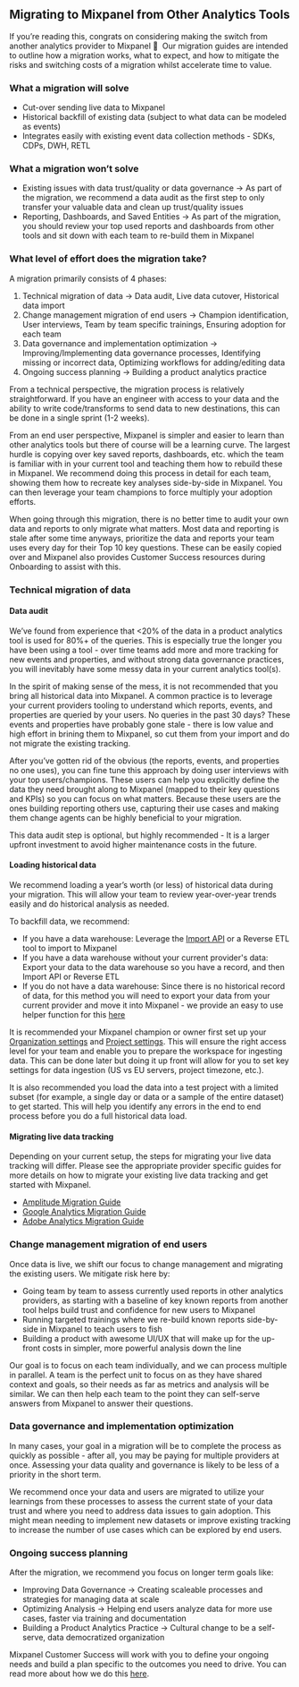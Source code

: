 ## Migrating to Mixpanel from Other Analytics Tools

If you’re reading this, congrats on considering making the switch from another analytics provider to Mixpanel 🎊  Our migration guides are intended to outline how a migration works, what to expect, and how to mitigate the risks and switching costs of a migration whilst accelerate time to value.

### What a migration will solve

- Cut-over sending live data to Mixpanel
- Historical backfill of existing data (subject to what data can be modeled as events)
- Integrates easily with existing event data collection methods - SDKs, CDPs, DWH, RETL

### What a migration won’t solve

- Existing issues with data trust/quality or data governance → As part of the migration, we recommend a data audit as the first step to only transfer your valuable data and clean up trust/quality issues
- Reporting, Dashboards, and Saved Entities → As part of the migration, you should review your top used reports and dashboards from other tools and sit down with each team to re-build them in Mixpanel

### What level of effort does the migration take?

A migration primarily consists of 4 phases:

1. Technical migration of data → Data audit, Live data cutover, Historical data import
2. Change management migration of end users → Champion identification, User interviews, Team by team specific trainings, Ensuring adoption for each team
3. Data governance and implementation optimization → Improving/Implementing data governance processes, Identifying missing or incorrect data, Optimizing workflows for adding/editing data
4. Ongoing success planning → Building a product analytics practice

From a technical perspective, the migration process is relatively straightforward. If you have an engineer with access to your data and the ability to write code/transforms to send data to new destinations, this can be done in a single sprint (1-2 weeks).

From an end user perspective, Mixpanel is simpler and easier to learn than other analytics tools but there of course will be a learning curve. The largest hurdle is copying over key saved reports, dashboards, etc. which the team is familiar with in your current tool and teaching them how to rebuild these in Mixpanel. We recommend doing this process in detail for each team, showing them how to recreate key analyses side-by-side in Mixpanel. You can then leverage your team champions to force multiply your adoption efforts.

When going through this migration, there is no better time to audit your own data and reports to only migrate what matters. Most data and reporting is stale after some time anyways, prioritize the data and reports your team uses every day for their Top 10 key questions. These can be easily copied over and Mixpanel also provides Customer Success resources during Onboarding to assist with this.

### Technical migration of data

#### Data audit

We’ve found from experience that <20% of the data in a product analytics tool is used for 80%+ of the queries. This is especially true the longer you have been using a tool - over time teams add more and more tracking for new events and properties, and without strong data governance practices, you will inevitably have some messy data in your current analytics tool(s).

In the spirit of making sense of the mess, it is not recommended that you bring all historical data into Mixpanel. A common practice is to leverage your current providers tooling to understand which reports, events, and properties are queried by your users. No queries in the past 30 days? These events and properties have probably gone stale - there is low value and high effort in brining them to Mixpanel, so cut them from your import and do not migrate the existing tracking.

After you’ve gotten rid of the obvious (the reports, events, and properties no one uses), you can fine tune this approach by doing user interviews with your top users/champions. These users can help you explicitly define the data they need brought along to Mixpanel (mapped to their key questions and KPIs) so you can focus on what matters. Because these users are the ones building reporting others use, capturing their use cases and making them change agents can be highly beneficial to your migration.

This data audit step is optional, but highly recommended - It is a larger upfront investment to avoid higher maintenance costs in the future.

#### Loading historical data

We recommend loading a year’s worth (or less) of historical data during your migration. This will allow your team to review year-over-year trends easily and do historical analysis as needed.

To backfill data, we recommend:

- If you have a data warehouse: Leverage the [Import API](https://developer.mixpanel.com/reference/import-events) or a Reverse ETL tool to import to Mixpanel
- If you have a data warehouse without your current provider's data: Export your data to the data warehouse so you have a record, and then Import API or Reverse ETL
- If you do not have a data warehouse: Since there is no historical record of data, for this method you will need to export your data from your current provider and move it into Mixpanel - we provide an easy to use helper function for this [here](https://github.com/mixpanel/mixpanel-utils)

It is recommended your Mixpanel champion or owner first set up your [Organization settings](https://docs.mixpanel.com/docs/other-bits/tutorials/setting-up-mixpanel#mixpanel-organization) and [Project settings](https://docs.mixpanel.com/docs/other-bits/tutorials/setting-up-mixpanel#mixpanel-projects). This will ensure the right access level for your team and enable you to prepare the workspace for ingesting data. This can be done later but doing it up front will allow for you to set key settings for data ingestion (US vs EU servers, project timezone, etc.).

It is also recommended you load the data into a test project with a limited subset (for example, a single day or data or a sample of the entire dataset) to get started. This will help you identify any errors in the end to end process before you do a full historical data load.

#### Migrating live data tracking

Depending on your current setup, the steps for migrating your live data tracking will differ. Please see the appropriate provider specific guides for more details on how to migrate your existing live data tracking and get started with Mixpanel.

- [Amplitude Migration Guide](https://docs.mixpanel.com/docs/other-bits/tutorials/migration-guides/migrating-to-mixpanel-from-amplitude)
- [Google Analytics Migration Guide](https://docs.mixpanel.com/docs/other-bits/tutorials/migration-guides/migrating-to-mixpanel-from-google-analytics)
- [Adobe Analytics Migration Guide](https://docs.mixpanel.com/docs/other-bits/tutorials/migration-guides/migrating-to-mixpanel-from-adobe-analytics)

### Change management migration of end users

Once data is live, we shift our focus to change management and migrating the existing users. We mitigate risk here by:

- Going team by team to assess currently used reports in other analytics providers, as starting with a baseline of key known reports from another tool helps build trust and confidence for new users to Mixpanel
- Running targeted trainings where we re-build known reports side-by-side in Mixpanel to teach users to fish
- Building a product with awesome UI/UX that will make up for the up-front costs in simpler, more powerful analysis down the line

Our goal is to focus on each team individually, and we can process multiple in parallel. A team is the perfect unit to focus on as they have shared context and goals, so their needs as far as metrics and analysis will be similar. We can then help each team to the point they can self-serve answers from Mixpanel to answer their questions.

### Data governance and implementation optimization

In many cases, your goal in a migration will be to complete the process as quickly as possible - after all, you may be paying for multiple providers at once. Assessing your data quality and governance is likely to be less of a priority in the short term.

We recommend once your data and users are migrated to utilize your learnings from these processes to assess the current state of your data trust and where you need to address data issues to gain adoption. This might mean needing to implement new datasets or improve existing tracking to increase the number of use cases which can be explored by end users.

### Ongoing success planning

After the migration, we recommend you focus on longer term goals like:

- Improving Data Governance → Creating scaleable processes and strategies for managing data at scale
- Optimizing Analysis → Helping end users analyze data for more use cases, faster via training and documentation
- Building a Product Analytics Practice → Cultural change to be a self-serve, data democratized organization

Mixpanel Customer Success will work with you to define your ongoing needs and build a plan specific to the outcomes you need to drive. You can read more about how we do this [here](https://mixpanel.com/blog/establish-a-product-analytics-practice/).
